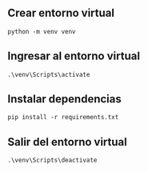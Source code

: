 ## Crear entorno virtual

```
python -m venv venv
```

## Ingresar al entorno virtual

```
.\venv\Scripts\activate
```

## Instalar dependencias

```
pip install -r requirements.txt
```

## Salir del entorno virtual
```
.\venv\Scripts\deactivate